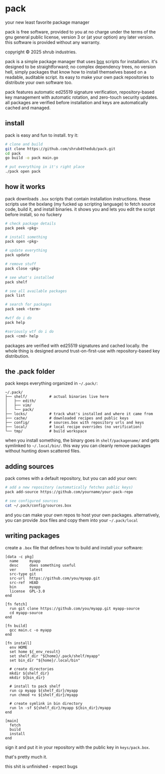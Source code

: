 # pack
your new least favorite package manager

pack is free software, provided to you at no charge under the terms of the
gnu general public license, version 3 or (at your option) any later version.
this software is provided without any warranty.

copyright © 2025 shrub industries.

pack is a simple package manager that uses [box](https://github.com/shrub4thedub/boxlang) scripts for installation. it's designed to be straightforward; no complex dependency trees, no version hell, simply packages that know how to install themselves based on a readable, auditable script. its easy to make your own pack repositories to distribute your own software too.

pack features automatic ed25519 signature verification, repository-based key management with automatic rotation, and zero-touch security updates. all packages are verified before installation and keys are automatically cached and managed.

## install
pack is easy and fun to install. try it:

```bash
# clone and build
git clone https://github.com/shrub4thedub/pack.git
cd pack
go build -o pack main.go

# put everything in it's right place
./pack open pack

```

## how it works

pack downloads `.box` scripts that contain installation instructions. these scripts use the boxlang (my fucked up scripting language) to fetch source code, build it, and install binaries. it shows you and lets you edit the script before install, so no fuckery

```bash
# check package details
pack peek <pkg>

# install something
pack open <pkg>

# update everything
pack update

# remove stuff
pack close <pkg>

# see what's installed
pack shelf

# see all available packages
pack list

# search for packages
pack seek <term>

#wtf do i do
pack help

#seriously wtf do i do
pack <cmd> help
```

packages are verified with ed25519 signatures and cached locally. the whole thing is designed around trust-on-first-use with repository-based key distribution.

## the .pack folder

pack keeps everything organized in `~/.pack/`:

```
~/.pack/
├── shelf/          # actual binaries live here
│   ├── edith/
│   ├── vim/
│   └── pack/
├── locks/          # track what's installed and where it came from
├── cache/          # downloaded recipes and public keys
├── config/         # sources.box with repository urls and keys
├── local/          # local recipe overrides (no verification)
└── tmp/            # build workspace
```

when you install something, the binary goes in `shelf/packagename/` and gets symlinked to `~/.local/bin/`. this way you can cleanly remove packages without hunting down scattered files.

## adding sources

pack comes with a default repository, but you can add your own:

```bash
# add a new repository (automatically fetches public keys)
pack add-source https://github.com/yourname/your-pack-repo

# see configured sources
cat ~/.pack/config/sources.box
```
and you can make your own repos to host your own packages.
alternatively, you can provide .box files and copy them into your `~/.pack/local`
## writing packages

create a `.box` file that defines how to build and install your software:

```box
[data -c pkg]
  name     myapp
  desc     does something useful
  ver      latest
  src-type git
  src-url  https://github.com/you/myapp.git
  src-ref  HEAD
  bin      myapp
  license  GPL-3.0
end

[fn fetch]
  run git clone https://github.com/you/myapp.git myapp-source
  cd myapp-source
end

[fn build]
  gcc main.c -o myapp 
end

[fn install]
  env HOME
  set home ${_env_result}
  set shelf_dir "${home}/.pack/shelf/myapp"
  set bin_dir "${home}/.local/bin"
  
  # create directories
  mkdir ${shelf_dir}
  mkdir ${bin_dir}
  
  # install to pack shelf
  run cp myapp ${shelf_dir}/myapp
  run chmod +x ${shelf_dir}/myapp
  
  # create symlink in bin directory
  run ln -sf ${shelf_dir}/myapp ${bin_dir}/myapp
end

[main]
  fetch
  build
  install
end
```

sign it and put it in your repository with the public key in `keys/pack.box`.

that's pretty much it.

this shit is unfinished - expect bugs
